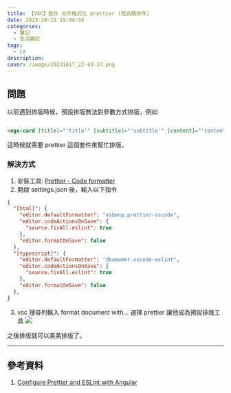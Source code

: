 ```yaml
---
title: 【VSC】套件 文件格式化 prettier (程式碼排序)
date: 2023-10-15 19:54:58
categories: 
  - 筆記 
  - 生活雜記
tags: 
  - C#
description:
cover: /image/20231017_22-43-37.png
---
```

## 問題
以前遇到排版時候，預設排版無法對參數方式排版，例如
```html

<ngx-card [title]="'title'" [subtitle]="'subtitle'" [content]="'content'"></ngx-card>
```
這時候就需要 prettier 這個套件來幫忙排版。

### 解決方式
1. 安裝工具: [Prettier - Code formatter](https://marketplace.visualstudio.com/items?itemName=esbenp.prettier-vscode)
2. 開啟 settings.json 後，輸入以下指令 
```json
{
  "[html]": {
    "editor.defaultFormatter": "esbenp.prettier-vscode",
    "editor.codeActionsOnSave": {
      "source.fixAll.eslint": true
    },
    "editor.formatOnSave": false
  },
  "[typescript]": {
    "editor.defaultFormatter": "dbaeumer.vscode-eslint",
    "editor.codeActionsOnSave": {
      "source.fixAll.eslint": true
    },
    "editor.formatOnSave": false
  },
}
```
3. vsc 搜尋列輸入 format document with... 選擇 prettier 讓他成為預設排版工具
![](/image/20231015_22-49-38.png)


之後排版就可以美美排版了。

---
## 參考資料
1. [Configure Prettier and ESLint with Angular](https://dev.to/this-is-angular/configure-prettier-and-eslint-with-angular-526c)